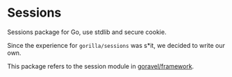 # Sessions

Sessions package for Go, use stdlib and secure cookie.

Since the experience for `gorilla/sessions` was s*it, we decided to write our own.

This package refers to the session module in [goravel/framework](https://github.com/goravel/framework).
